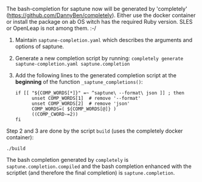 The bash-completion for saptune now will be generated by 'completely' (https://github.com/DannyBen/completely).
Either use the docker container or install the package on ab OS witch has the required Ruby version. 
SLES or OpenLeap is not among them. :-/


1. Maintain `saptune-completion.yaml` which describes the arguments and options of saptune.

2. Generate a new completion script by running: `completely generate saptune-completion.yaml saptune.completion`

3. Add the following lines to the generated completion script at the **beginning** of the function `_saptune_completions()`:

      ```
      if [[ "${COMP_WORDS[*]}" =~ ^saptune\ --format\ json ]] ; then
            unset COMP_WORDS[1]  # remove '--format'
            unset COMP_WORDS[2]  # remove 'json'
            COMP_WORDS=( ${COMP_WORDS[@]} )
            ((COMP_CWORD-=2))
      fi
      ```

Step 2 and 3 are done by the script `build` (uses the completely docker container):

```
./build
```  
The bash completion generated by `completely` is `saptune.completion.compiled` and the bash completion enhanced with the scriptlet (and therefore the final completion) is `saptune.completion`.


